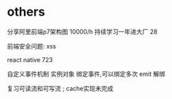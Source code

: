 
# others

分享阿里前端p7架构图
10000/h 持续学习一年进大厂
28

前端安全问题:
xss

react native
723

 
 自定义事件机制
	实例对象
	绑定事件,可以绑定多次
	emit
	解绑
	
复习可读流和可写流 ; cache实现未完成
	
